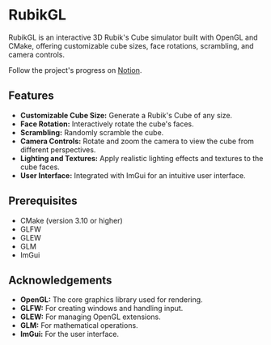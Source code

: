 # RubikGL

RubikGL is an interactive 3D Rubik's Cube simulator built with OpenGL and CMake, offering customizable cube sizes, face rotations, scrambling, and camera controls.

Follow the project's progress on [Notion](https://malleable-painter-716.notion.site/RubikGL-a7539a97290f488c991f5ec4f79caf14).

## Features
- **Customizable Cube Size:** Generate a Rubik's Cube of any size.
- **Face Rotation:** Interactively rotate the cube's faces.
- **Scrambling:** Randomly scramble the cube.
- **Camera Controls:** Rotate and zoom the camera to view the cube from different perspectives.
- **Lighting and Textures:** Apply realistic lighting effects and textures to the cube faces.
- **User Interface:** Integrated with ImGui for an intuitive user interface.

## Prerequisites
- CMake (version 3.10 or higher)
- GLFW
- GLEW
- GLM
- ImGui

## Acknowledgements
- **OpenGL:** The core graphics library used for rendering.
- **GLFW:** For creating windows and handling input.
- **GLEW:** For managing OpenGL extensions.
- **GLM:** For mathematical operations.
- **ImGui:** For the user interface.
